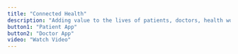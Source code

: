 ```yaml
---
title: "Connected Health"
description: "Adding value to the lives of patients, doctors, health workers, pharmacies, diagnostics and healthcare institutions with the help of new-age technology"
button1: "Patient App"
button2: "Doctor App"
video: "Watch Video"
---
```

